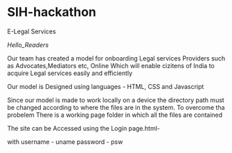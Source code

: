 # SIH-hackathon
E-Legal Services

_Hello_Readers_

Our team has created a model for onboarding Legal services Providers such as Advocates,Mediators etc, Online
Which will enable cizitens of India to acquire Legal services easily and efficiently

Our model is Designed using languages - HTML, CSS and Javascript

Since our model is made to work locally on a device 
the directory path must be changed according to where the files are in the system.
To overcome tha probelem There is a working page folder in which all the files are contained

The site can be Accessed using the Login page.html-

with           username - uname 
               password - psw
